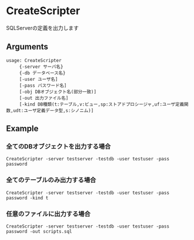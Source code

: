 # CreateScripter
SQLServerの定義を出力します

## Arguments

```
usage: CreateScripter
	 {-server サーバ名}
	 {-db データベース名}
	 [-user ユーザ名]
	 [-pass パスワード名]
	 [-obj DBオブジェクト名(部分一致)]
	 [-out 出力ファイル名]
	 [-kind DB種類(t:テーブル,v:ビュー,sp:ストアドプロシージャ,uf:ユーザ定義関数,udt:ユーザ定義データ型,s:シノニム)]

```
## Example
### 全てのDBオブジェクトを出力する場合
```
CreateScripter -server testserver -testdb -user testuser -pass password
```
### 全てのテーブルのみ出力する場合
```
CreateScripter -server testserver -testdb -user testuser -pass password -kind t
```
### 任意のファイルに出力する場合
```
CreateScripter -server testserver -testdb -user testuser -pass password -out scripts.sql
```
